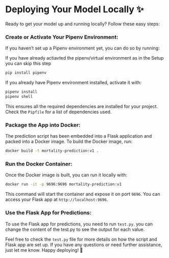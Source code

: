 # Deploying Your Model Locally ✨

Ready to get your model up and running locally? Follow these easy steps:

### **Create or Activate Your Pipenv Environment:**

   If you haven’t set up a Pipenv environment yet, you can do so by running:

   If you have already actiavted the pipenv/virtual environment as in the Setup you can skip this step

   ```bash
   pip install pipenv
   ```

   If you already have Pipenv environment installed, activate it with:
   ```bash
   pipenv install
   pipenv shell
   ```

   This ensures all the required dependencies are installed for your project. Check the `Pipfile` for a list of dependencies used.

### **Package the App into Docker:**

   The prediction script has been embedded into a Flask application and packed into a Docker image. To build the Docker image, run:

   ```bash
   docker build -t mortality-prediction:v1 .
   ```

### **Run the Docker Container:**

   Once the Docker image is built, you can run it locally with:

   ```bash
   docker run -it -p 9696:9696 mortality-prediction:v1
   ```

   This command will start the container and expose it on port `9696`. You can access your Flask app at `http://localhost:9696`.

### **Use the Flask App for Predictions:**

   To use the Flask app for predictions, you need to run `test.py`. you can change the content of the test.py to see the output for each value.

Feel free to check the `test.py` file for more details on how the script and Flask app are set up. If you have any questions or need further assistance, just let me know. Happy deploying! 🎉